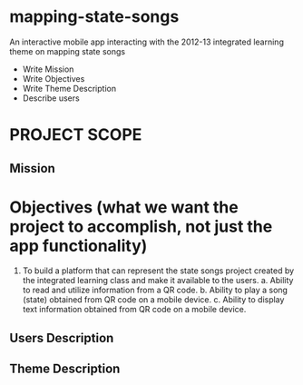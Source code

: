 mapping-state-songs
===================

An interactive mobile app interacting with the 2012-13 integrated learning theme on mapping state songs
* Write Mission
* Write Objectives
* Write Theme Description
* Describe users

# PROJECT SCOPE

Mission
----------
# Objectives (what we want the project to accomplish, not just the app functionality)

1. To build a platform that can represent the state songs project created by the integrated learning
   class and make it available to the users.
   a.  Ability to read and utilize information from a QR code.
   b.  Ability to play a song (state) obtained from QR code on a mobile device.
   c.  Ability to display text information obtained from QR code on a mobile device.

Users Description
------

Theme Description
-----------------

